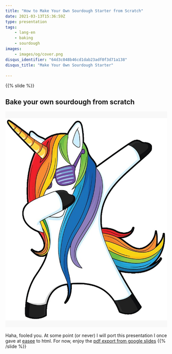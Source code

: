 ```yaml
---
title: "How to Make Your Own Sourdough Starter from Scratch"
date: 2021-03-13T15:36:59Z
type: presentation
tags:
    - lang-en
    - baking
    - sourdough
images:
    - images/og/cover.png
disqus_identifier: "64d3c048b46cd1dab23adf0f3d71a138"
disqus_title: "Make Your Own Sourdough Starter"

---
```

{{% slide %}}
## Bake your own sourdough from scratch

![like a boss](images/flat,750x,075,f-pad,750x1000,f8f8f8.jpg)

Haha, fooled you. At some point (or never) I will port this presentation
I once gave at [easee](https://www.easee.online) to html. For now, enjoy the
[pdf export from google slides](images/bake-your-own-sourdough-bread-from-scratch.pdf)
{{% /slide %}}

